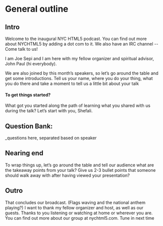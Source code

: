 # General outline


## Intro

Welcome to the inaugural NYC HTML5 podcast. You can find out more about NYCHTML5 by adding a dot com to it. We also have an IRC channel -- Come talk to us!

I am Joe Sepi and I am here with my fellow organizer and spiritual advisor, John Paul (hi everybody).

We are also joined by this month’s speakers, so let’s go around the table and get some introductions. Tell us your name, where you do your thing, what you do there and take a moment to tell us a little bit about your talk


#### To get things started?  
What got you started along the path of learning what you shared with us during the talk? Let’s start with you, Shefali.


## Question Bank:

_questions here, separated based on speaker


## Nearing end

To wrap things up, let’s go around the table and tell our audience what are the takeaway points from your talk? Give us 2-3 bullet points that someone should walk away with after having viewed your presentation?


## Outro

That concludes our broadcast. (Flags waving and the national anthem playing?) I want to thank my fellow organizer and host, as well as our guests. Thanks to you listening or watching at home or wherever you are. You can find out more about our group at nychtml5.com. Tune in next time
